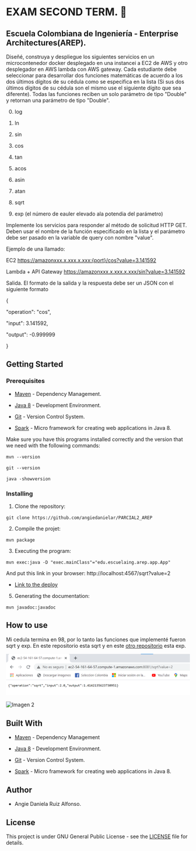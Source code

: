 # EXAM SECOND TERM. 🚀

## Escuela Colombiana de Ingeniería - Enterprise Architectures(AREP).

Diseñé, construya y despliegue los siguientes servicios en un microcontenedor docker desplegado en una instancei a EC2 de AWS y otro desplegador en AWS lambda con AWS gateway. Cada estudiante debe seleccionar para desarrollar dos funciones matemáticas de acuerdo a los dos últimos dígitos de su cédula como se especifica en la lista (Si sus dos últimos dígitos de su cédula son el mismo use el siguiente dígito que sea diferente). Todas las funciones reciben un solo parámetro de tipo "Double" y retornan una parámetro de tipo "Double".

0. log

1. ln

2. sin

3. cos

4. tan

5. acos

6. asin

7. atan

8. sqrt

9. exp (el número de eauler elevado ala potendia del parámetro)


Implemente los servicios para responder al método de solicitud HTTP GET. Deben usar el nombre de la función especificado en la lista y el parámetro debe ser pasado en la variable de query con nombre "value".


Ejemplo de una llamado:

EC2
https://amazonxxx.x.xxx.x.xxx:{port}/cos?value=3.141592

Lambda + API Gateway
https://amazonxxx.x.xxx.x.xxx/sin?value=3.141592


Salida. El formato de la salida y la respuesta debe ser un JSON con el siguiente formato

{

 "operation": "cos",

 "input":  3.141592,

 "output":  -0.999999

}

## Getting Started

### Prerequisites

- [Maven](https://maven.apache.org/) - Dependency Management.

- [Java 8](https://www.oracle.com/co/java/technologies/javase/javase-jdk8-downloads.html) -  Development Environment.

- [Git](https://git-scm.com/) - Version Control System.

- [Spark](http://sparkjava.com/) - Micro framework for creating web applications in Java 8.

Make sure you have this programs installed correctly and the version that we need with the following commands:

```
mvn --version
```

```
git --version
```

```
java -showversion
```

### Installing

1. Clone the repository:

```
git clone https://github.com/angiedanielar/PARCIAL2_AREP
```

2. Compile the projet:

```
mvn package
```

3. Executing the program:

```
mvn exec:java -D "exec.mainClass"="edu.escuelaing.arep.app.App"
```
And put this link in your browser: http://localhost:4567/sqrt?value=2

- [Link to the deploy]()

5. Generating the documentation:

```
mvn javadoc:javadoc
```

## How to use

Mi cedula termina en 98, por lo tanto las funciones que implementé fueron sqrt y exp. En este repositorio esta sqrt y en este [otro repositorio](https://github.com/angiedanielar/PARICAL2.1_AREP) esta exp.

![Imagen 1](resources/images/1.png)


![Imagen 2](resources/images/2.png)

## Built With

- [Maven](https://maven.apache.org/) - Dependency Management

- [Java 8](https://www.oracle.com/co/java/technologies/javase/javase-jdk8-downloads.html) -  Development Environment.

- [Git](https://git-scm.com/) - Version Control System.

- [Spark](http://sparkjava.com/) - Micro framework for creating web applications in Java 8.

## Author

- Angie Daniela Ruiz Alfonso.


## License

This project is under GNU General Public License - see the [LICENSE](LICENSE) file for details.

